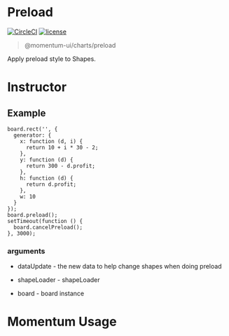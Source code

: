 # Preload

[![CircleCI](https://img.shields.io/circleci/project/github/momentum-design/momentum-ui/master.svg)](https://circleci.com/gh/momentum-design/momentum-ui/)
[![license](https://img.shields.io/github/license/momentum-design/momentum-ui.svg?color=blueviolet)](https://github.com/momentum-design/momentum-ui/blob/master/charts/LICENSE)

> @momentum-ui/charts/preload

Apply preload style to Shapes.

# Instructor

## Example

```
board.rect('', {
  generator: {
    x: function (d, i) {
      return 10 + i * 30 - 2;
    },
    y: function (d) {
      return 300 - d.profit;
    },
    h: function (d) {
      return d.profit;
    },
    w: 10
  }
});
board.preload();
setTimeout(function () {
  board.cancelPreload();
}, 3000);
```

### arguments

+ dataUpdate - the new data to help change shapes when doing preload

+ shapeLoader - shapeLoader

+ board - board instance

# Momentum Usage

